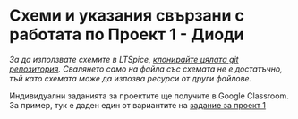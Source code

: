 # Схеми и указания свързани с работата по Проект 1 - Диоди

*За да използвате схемите в LTSpice, [клонирайте цялата git репозитория](../Instructions/repo-clone.md). Свалянето само на файла със схемата не е достатъчно, тъй като схемата може да изпозва ресурси от други файлове.*

Индивидуални заданията за проектите ще получите в Google Classroom. За пример, тук е даден един от вариантите на [задание за проект 1](Project-1-diodes.odt)



